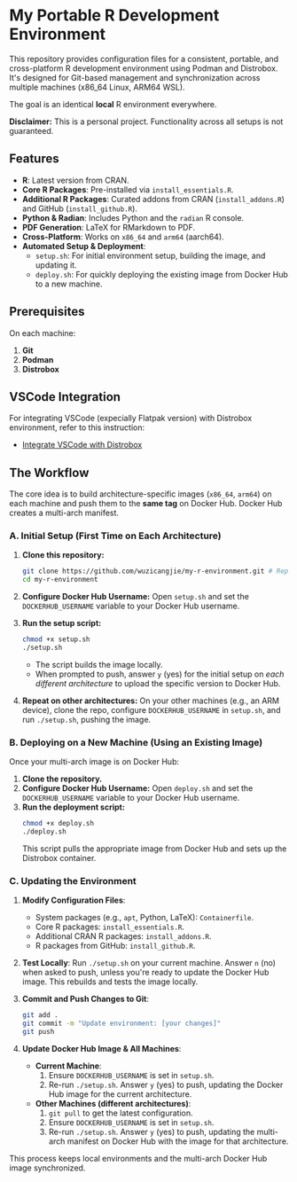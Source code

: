 # My Portable R Development Environment

This repository provides configuration files for a consistent, portable, and cross-platform R development environment using Podman and Distrobox. It's designed for Git-based management and synchronization across multiple machines (x86_64 Linux, ARM64 WSL).

The goal is an identical **local** R environment everywhere.

**Disclaimer:** This is a personal project. Functionality across all setups is not guaranteed.

## Features

- **R**: Latest version from CRAN.
- **Core R Packages**: Pre-installed via `install_essentials.R`.
- **Additional R Packages**: Curated addons from CRAN (`install_addons.R`) and GitHub (`install_github.R`).
- **Python & Radian**: Includes Python and the `radian` R console.
- **PDF Generation**: LaTeX for RMarkdown to PDF.
- **Cross-Platform**: Works on `x86_64` and `arm64` (aarch64).
- **Automated Setup & Deployment**:
    - `setup.sh`: For initial environment setup, building the image, and updating it.
    - `deploy.sh`: For quickly deploying the existing image from Docker Hub to a new machine.

## Prerequisites

On each machine:
1.  **Git**
2.  **Podman**
3.  **Distrobox**

## VSCode Integration

For integrating VSCode (expecially Flatpak version) with Distrobox environment, refer to this instruction:
- [Integrate VSCode with Distrobox](https://github.com/89luca89/distrobox/blob/main/docs/posts/integrate_vscode_distrobox.md#from-flatpak)

## The Workflow

The core idea is to build architecture-specific images (`x86_64`, `arm64`) on each machine and push them to the **same tag** on Docker Hub. Docker Hub creates a multi-arch manifest.

### A. Initial Setup (First Time on Each Architecture)

1.  **Clone this repository:**
    ```bash
    git clone https://github.com/wuzicangjie/my-r-environment.git # Replace with your repo URL if forked
    cd my-r-environment
    ```

2.  **Configure Docker Hub Username:**
    Open `setup.sh` and set the `DOCKERHUB_USERNAME` variable to your Docker Hub username.

3.  **Run the setup script:**
    ```bash
    chmod +x setup.sh
    ./setup.sh
    ```
    - The script builds the image locally.
    - When prompted to push, answer `y` (yes) for the initial setup on *each different architecture* to upload the specific version to Docker Hub.

4.  **Repeat on other architectures:**
    On your other machines (e.g., an ARM device), clone the repo, configure `DOCKERHUB_USERNAME` in `setup.sh`, and run `./setup.sh`, pushing the image.

### B. Deploying on a New Machine (Using an Existing Image)

Once your multi-arch image is on Docker Hub:

1.  **Clone the repository.**
2.  **Configure Docker Hub Username:**
    Open `deploy.sh` and set the `DOCKERHUB_USERNAME` variable to your Docker Hub username.
3.  **Run the deployment script:**
    ```bash
    chmod +x deploy.sh
    ./deploy.sh
    ```
    This script pulls the appropriate image from Docker Hub and sets up the Distrobox container.

### C. Updating the Environment

1.  **Modify Configuration Files**:
    *   System packages (e.g., `apt`, Python, LaTeX): `Containerfile`.
    *   Core R packages: `install_essentials.R`.
    *   Additional CRAN R packages: `install_addons.R`.
    *   R packages from GitHub: `install_github.R`.

2.  **Test Locally**:
    Run `./setup.sh` on your current machine. Answer `n` (no) when asked to push, unless you're ready to update the Docker Hub image. This rebuilds and tests the image locally.

3.  **Commit and Push Changes to Git**:
    ```bash
    git add .
    git commit -m "Update environment: [your changes]"
    git push
    ```

4.  **Update Docker Hub Image & All Machines**:
    *   **Current Machine**:
        1.  Ensure `DOCKERHUB_USERNAME` is set in `setup.sh`.
        2.  Re-run `./setup.sh`. Answer `y` (yes) to push, updating the Docker Hub image for the current architecture.
    *   **Other Machines (different architectures)**:
        1.  `git pull` to get the latest configuration.
        2.  Ensure `DOCKERHUB_USERNAME` is set in `setup.sh`.
        3.  Re-run `./setup.sh`. Answer `y` (yes) to push, updating the multi-arch manifest on Docker Hub with the image for that architecture.

This process keeps local environments and the multi-arch Docker Hub image synchronized.
